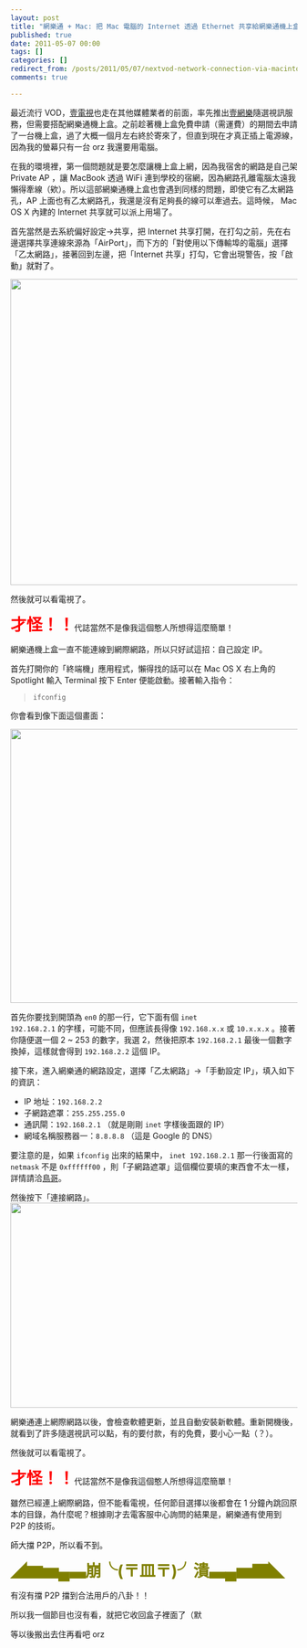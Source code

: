 ```yaml
---
layout: post
title: "網樂通 + Mac: 把 Mac 電腦的 Internet 透過 Ethernet 共享給網樂通機上盒"
published: true
date: 2011-05-07 00:00
tags: []
categories: []
redirect_from: /posts/2011/05/07/nextvod-network-connection-via-macintosh
comments: true

---
```


最近流行 VOD，<a href="http://www.nexttv.com.tw/" target="_blank">壹電視</a>也走在其他媒體業者的前面，率先推出<a href="https://www.nextvod.com.tw/" target="_blank">壹網樂</a>隨選視訊服務，但需要搭配網樂通機上盒。之前趁著機上盒免費申請（需運費）的期間去申請了一台機上盒，過了大概一個月左右終於寄來了，但直到現在才真正插上電源線，因為我的螢幕只有一台 orz 我還要用電腦。

在我的環境裡，第一個問題就是要怎麼讓機上盒上網，因為我宿舍的網路是自己架 Private AP ，讓 MacBook 透過 WiFi 連到學校的宿網，因為網路孔離電腦太遠我懶得牽線（欸）。所以這部網樂通機上盒也會遇到同樣的問題，即使它有乙太網路孔，AP 上面也有乙太網路孔，我還是沒有足夠長的線可以牽過去。這時候， Mac OS X 內建的 Internet 共享就可以派上用場了。

首先當然是去系統偏好設定→共享，把 Internet 共享打開，在打勾之前，先在右邊選擇共享連線來源為「AirPort」，而下方的「對使用以下傳輸埠的電腦」選擇「乙太網路」，接著回到左邊，把「Internet 共享」打勾，它會出現警告，按「啟動」就對了。

<a href="http://chitsaou.files.wordpress.com/2011/05/nextvod-lan-sharing-internet-sharing.png"><img class="alignnone size-full wp-image-1300" title="打開 Internet 共享，從 AirPort 到 Ethernet" src="http://chitsaou.files.wordpress.com/2011/05/nextvod-lan-sharing-internet-sharing.png" alt="" width="640" height="536" /></a>

然後就可以看電視了。

<span style="font-size:2em;color:red;font-weight:bold;">才怪！！</span>代誌當然不是像我這個憨人所想得這麼簡單！

網樂通機上盒一直不能連線到網際網路，所以只好試這招：自己設定 IP。

<!--more-->

首先打開你的「終端機」應用程式，懶得找的話可以在 Mac OS X 右上角的 Spotlight 輸入 Terminal 按下 Enter 便能啟動。接著輸入指令：

<blockquote><code>ifconfig</code></blockquote>

你會看到像下面這個畫面：

<a href="http://chitsaou.files.wordpress.com/2011/05/nextvod-lan-sharing-ifconfig.png"><img class="alignnone size-full wp-image-1301" title="執行 ifconfig 來找出你的乙太網路共享到哪裡去了" src="http://chitsaou.files.wordpress.com/2011/05/nextvod-lan-sharing-ifconfig.png" alt="" width="640" height="480" /></a>

首先你要找到開頭為 <code>en0</code> 的那一行，它下面有個 <code>inet 192.168.2.1</code> 的字樣，可能不同，但應該長得像 <code>192.168.x.x</code> 或 <code>10.x.x.x</code> 。接著你隨便選一個 2 ~ 253 的數字，我選 2，然後把原本 <code>192.168.2.1</code> 最後一個數字換掉，這樣就會得到 <code>192.168.2.2</code> 這個 IP。

接下來，進入網樂通的網路設定，選擇「乙太網路」→「手動設定 IP」，填入如下的資訊：
<ul>
	<li>IP 地址：<code>192.168.2.2</code></li>
	<li>子網路遮罩：<code>255.255.255.0</code></li>
	<li>通訊閘：<code>192.168.2.1</code> （就是剛剛 <code>inet</code> 字樣後面跟的 IP）</li>
	<li>網域名稱服務器一：<code>8.8.8.8</code> （這是 Google 的 DNS）</li>
</ul>
要注意的是，如果 <code>ifconfig</code> 出來的結果中， <code>inet 192.168.2.1</code> 那一行後面寫的 <code>netmask</code> 不是 <code>0xffffff00</code> ，則「子網路遮罩」這個欄位要填的東西會不太一樣，詳情請洽<a href="http://linux.vbird.org/problem/linux/problem_2.php">鳥哥</a>。

然後按下「連接網路」。
<a href="http://chitsaou.files.wordpress.com/2011/05/nextvod-mac-lan-sharing-settings.jpg"><img class="alignnone size-full wp-image-1299" title="在網樂通機上盒的設定" src="http://chitsaou.files.wordpress.com/2011/05/nextvod-mac-lan-sharing-settings.jpg" alt="" width="640" height="359" /></a>

網樂通連上網際網路以後，會檢查軟體更新，並且自動安裝新軟體。重新開機後，就看到了許多隨選視訊可以點，有的要付款，有的免費，要小心一點（？）。

然後就可以看電視了。

<span style="font-size:2em;color:red;font-weight:bold;">才怪！！</span>代誌當然不是像我這個憨人所想得這麼簡單！

雖然已經連上網際網路，但不能看電視，任何節目選擇以後都會在 1 分鐘內跳回原本的目錄，為什麼呢？根據剛才去電客服中心詢問的結果是，網樂通有使用到 P2P 的技術。

師大擋 P2P，所以看不到。

<span style="font-size:2em;color:olive;font-weight:bold;">◢▆▅▄▃崩╰(〒皿〒)╯潰▃▄▅▇◣</span>

有沒有擋 P2P 擋到合法用戶的八卦！！

所以我一個節目也沒有看，就把它收回盒子裡面了（默

等以後搬出去住再看吧 orz
